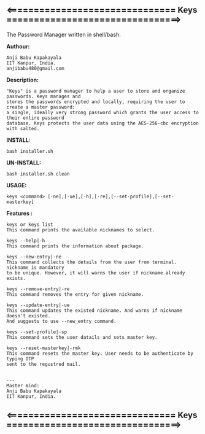 ## <=============================== Keys ================================>

The Password Manager written in shell/bash.
 
**Authour:**
    
    Anji Babu Kapakayala
    IIT Kanpur, India.
    anjibabu480@gmail.com

    
 **Description:**
            
    "Keys" is a password manager to help a user to store and organize passwords. Keys manages and 
    stores the passwords encrypted and locally, requiring the user to create a master password: 
    a single, ideally very strong password which grants the user access to their entire password 
    database. Keys protects the user data using the AES-256-cbc encryption with salted.
    
**INSTALL:**

    bash installer.sh
    
**UN-INSTALL:**

    bash installer.sh clean

**USAGE:**

    keys <command> [-ne],[-ue],[-h],[-re],[--set-profile],[--set-masterkey]

**Features :**

    keys or keys list
    This command prints the available nicknames to select.

    keys --help|-h
    This command prints the information about package.

    keys --new-entry|-ne
    This command collects the details from the user from terminal. nickname is mandatory 
    to be unique. However, it will warns the user if nickname already exists.

    keys --remove-entry|-re
    This command removes the entry for given nickname.

    keys --update-entry|-ue
    This command updates the existed nickname. And warns if nickname doesn't existed.
    And suggests to use --new_entry command.

    keys --set-profile|-sp
    This command sets the user datails and sets master key.

    keys --reset-masterkey|-rmk
    This command resets the master key. User needs to be authenticate by typing OTP 
    sent to the regustred mail.


    ---
    Master mind:
    Anji Babu Kapakayala
    IIT Kanpur, India.

## <=============================== Keys ================================>
   

